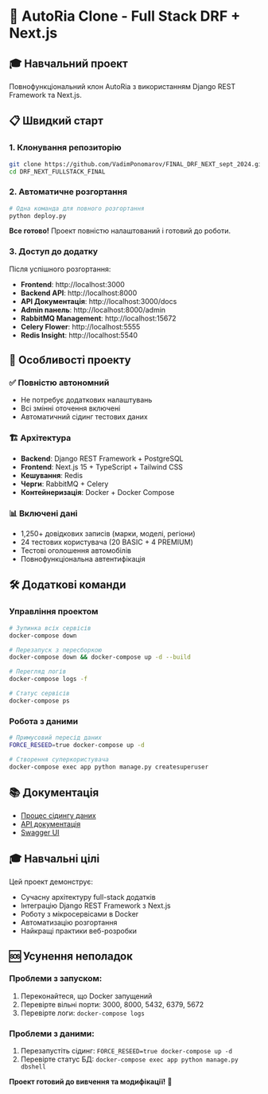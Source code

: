 # 🚀 AutoRia Clone - Full Stack DRF + Next.js

## 🎓 Навчальний проект

Повнофункціональний клон AutoRia з використанням Django REST Framework та Next.js.

## 📋 Швидкий старт

### 1. Клонування репозиторію
```bash
git clone https://github.com/VadimPonomarov/FINAL_DRF_NEXT_sept_2024.git
cd DRF_NEXT_FULLSTACK_FINAL
```

### 2. Автоматичне розгортання
```bash
# Одна команда для повного розгортання
python deploy.py
```

**Все готово!** Проект повністю налаштований і готовий до роботи.

### 3. Доступ до додатку
Після успішного розгортання:

- **Frontend**: http://localhost:3000
- **Backend API**: http://localhost:8000
- **API Документація**: http://localhost:3000/docs
- **Admin панель**: http://localhost:8000/admin
- **RabbitMQ Management**: http://localhost:15672
- **Celery Flower**: http://localhost:5555
- **Redis Insight**: http://localhost:5540

## 🎯 Особливості проекту

### ✅ Повністю автономний
- Не потребує додаткових налаштувань
- Всі змінні оточення включені
- Автоматичний сідинг тестових даних

### 🏗️ Архітектура
- **Backend**: Django REST Framework + PostgreSQL
- **Frontend**: Next.js 15 + TypeScript + Tailwind CSS
- **Кешування**: Redis
- **Черги**: RabbitMQ + Celery
- **Контейнеризація**: Docker + Docker Compose

### 📊 Включені дані
- 1,250+ довідкових записів (марки, моделі, регіони)
- 24 тестових користувача (20 BASIC + 4 PREMIUM)
- Тестові оголошення автомобілів
- Повнофункціональна автентифікація

## 🛠️ Додаткові команди

### Управління проектом
```bash
# Зупинка всіх сервісів
docker-compose down

# Перезапуск з пересборкою
docker-compose down && docker-compose up -d --build

# Перегляд логів
docker-compose logs -f

# Статус сервісів
docker-compose ps
```

### Робота з даними
```bash
# Примусовий пересід даних
FORCE_RESEED=true docker-compose up -d

# Створення суперкористувача
docker-compose exec app python manage.py createsuperuser
```

## 📚 Документація

- [Процес сідингу даних](docs/SEEDING_PROCESS_UA.md)
- [API документація](http://localhost:3000/docs)
- [Swagger UI](http://localhost:8000/api/doc/)

## 🎓 Навчальні цілі

Цей проект демонструє:
- Сучасну архітектуру full-stack додатків
- Інтеграцію Django REST Framework з Next.js
- Роботу з мікросервісами в Docker
- Автоматизацію розгортання
- Найкращі практики веб-розробки

## 🆘 Усунення неполадок

### Проблеми з запуском:
1. Переконайтеся, що Docker запущений
2. Перевірте вільні порти: 3000, 8000, 5432, 6379, 5672
3. Перевірте логи: `docker-compose logs`

### Проблеми з даними:
1. Перезапустіть сідинг: `FORCE_RESEED=true docker-compose up -d`
2. Перевірте статус БД: `docker-compose exec app python manage.py dbshell`

**Проект готовий до вивчення та модифікації!** 🚀
